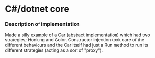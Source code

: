 # C#/dotnet core
### Description of implementation

Made a silly example of a Car (abstract implementation) which had two strategies; Honking and Color. Constructor injection took care of the different behaviours and the Car itself had just a Run method to run its different strategies (acting as a sort of "proxy").
